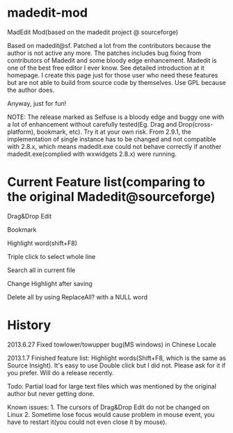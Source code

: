 madedit-mod
===========

MadEdit Mod(based on the madedit project @ sourceforge)

Based on madedit@sf. Patched a lot from the contributors because the author is not active any more. The patches includes bug fixing from contributors of Madedit and some bloody edge enhancement. Madedit is one of the best free editor I ever know. See detailed introduction at it homepage. I create this page just for those user who need these features but are not able to build from source code by themselves. Use GPL because the author does. 

Anyway, just for fun! 

NOTE: The release marked as Selfuse is a bloody edge and buggy one with a lot of enhancement without carefully tested(Eg. Drag and Drop(cross-platform), bookmark, etc). Try it at your own risk. From 2.9.1, the implementation of single instance has to be changed and not compatible with 2.8.x, which means madedit.exe could not behave correctly if another madedit.exe(complied with wxwidgets 2.8.x) were running. 

Current Feature list(comparing to the original Madedit@sourceforge)
===================================================================

Drag&Drop Edit 

Bookmark 

Highlight word(shift+F8) 

Triple click to select whole line 

Search all in current file 

Change Highlight after saving 

Delete all by using ReplaceAll? with a NULL word 

History 
=======
2013.6.27 Fixed towlower/towupper bug(MS windows) in Chinese Locale

2013.1.7 Finished feature list: Highlight words(Shift+F8, which is the same as Source Insight). It's easy to use Double click but I did not. Please ask for it if you prefer. Will do a release recently. 

Todo: Partial load for large text files which was mentioned by the original author but never getting done. 

Known issues: 1. The cursors of Drag&Drop Edit do not be changed on Linux 2. Sometime lose focus would cause problem in mouse event, you have to restart it(you could not even close it by mouse).
